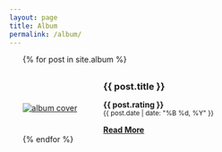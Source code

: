 ```yaml
---
layout: page
title: Album
permalink: /album/
---
```


<ul>
  {% for post in site.album %}
  <article class="post" style="margin-top: 30px;">
		<div
			class="entry"
			style="display: flex; justify-content: center; align-items: center">
			<div style="flex: 30%;;">
				<a href="{{ site.baseurl }}{{ post.url }}"
					><img
						id="cover-small"
						alt="album cover"
						src="{{ post.cover }}"
				/></a>
			</div>
			<div style="flex: 70%">
				<h3 style="margin: 0;">{{ post.title }}</h3>
				<p>
					<strong>
						{{ post.rating }}
					</strong>
					<br />
					<small> {{ post.date | date: "%B %d, %Y" }}</small>
				</p>
				<strong
					><a
						href="{{ site.baseurl }}{{ post.url }}"
						class="read-more"
						>Read More</a
					></strong
				>
			</div>
		</div>
	</article>
  {% endfor %}
</ul>
